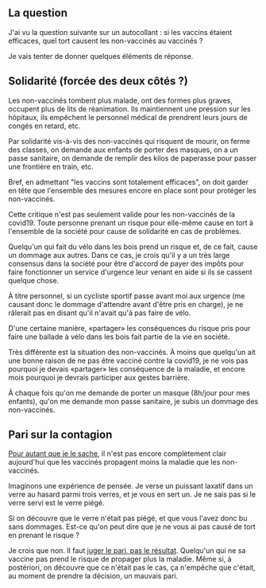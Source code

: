 ## La question

J'ai vu la question suivante sur un autocollant : si les vaccins étaient efficaces, quel tort causent les non-vaccinés au vaccinés ?


Je vais tenter de donner quelques éléments de réponse.


## Solidarité (forcée des deux côtés ?)

Les non-vaccinés tombent plus malade, ont des formes plus graves, occupent plus de lits de réanimation. Ils maintiennent une pression sur les hôpitaux, ils empêchent le personnel médical de prendrent leurs jours de congés en retard, etc.

Par solidarité vis-à-vis des non-vaccinés qui risquent de mourir, on ferme des classes, on demande aux enfants de porter des masques, on a un passe sanitaire, on demande de remplir des kilos de paperasse pour passer une frontière en train, etc.

Bref, en admettant "les vaccins sont totalement efficaces", on doit garder en tête que l'ensemble des mesures encore en place sont pour protéger les non-vaccinés.

Cette critique n'est pas seulement valide pour les non-vaccinés de la covid19. Toute personne prenant un risque pour elle-même cause en tort à l'ensemble de la société pour cause de solidarité en cas de problèmes.

Quelqu'un qui fait du vélo dans les bois prend un risque et, de ce fait, cause un dommage aux autres. Dans ce cas, je crois qu'il y a un très large consensus dans la société pour être d'accord de payer des impôts
pour faire fonctionner un service d'urgence leur venant en aide si ils se cassent quelque chose.

À titre personnel, si un cycliste sportif passe avant moi aux urgence (me causant donc le dommage d'attendre avant d'être pris en charge), je ne râlerait pas en disant qu'il n'avait qu'à pas faire de vélo.

D'une certaine manière, «partager» les conséquences du risque pris pour faire une ballade à vélo dans les bois fait partie de la vie en société.

Très différente est la situation des non-vaccinés. À moins que quelqu'un ait une bonne raison de ne pas être vacciné contre la covid19, je ne vois pas pourquoi je devais «partager» les conséquence de la maladie, et encore mois pourquoi je devrais participer aux gestes barrière.

À chaque fois qu'on me demande de porter un masque (8h/jour pour mes enfants), qu'on me demande mon passe sanitaire, je subis un dommage des non-vaccinés.


## Pari sur la contagion

[Pour autant que je le sache](https://www.lemonde.fr/blog/realitesbiomedicales/2021/11/03/covid-19-nouvelles-donnees-de-leffet-de-la-vaccination-sur-la-transmission-du-variant-delta/), il n'est pas encore complètement clair aujourd'hui que les vaccinés propagent moins la maladie que les non-vaccinés.

Imaginons une expérience de pensée. Je verse un puissant laxatif dans un verre au hasard parmi trois verres, et je vous en sert un. Je ne sais pas si le verre servi est le verre piégé.

Si on découvre que le verre n'était pas piégé, et que vous l'avez donc bu sans dommages. Est-ce qu'on peut dire que je ne vous ai pas causé de tort en prenant le risque ?

Je crois que non. Il faut [juger le pari, pas le résultat](https://www.youtube.com/watch?v=69w3mZOHEtU). Quelqu'un qui ne sa vaccine pas prend le risque de propager plus la maladie. Même si, à postériori, on découvre que ce n'était pas le cas, ça n'empêche que c'était, au moment de prendre la décision, un mauvais pari.

